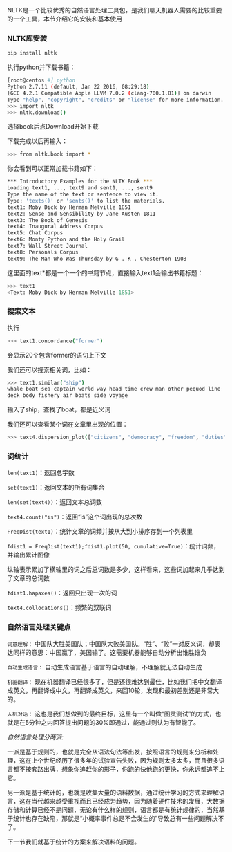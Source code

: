 NLTK是一个比较优秀的自然语言处理工具包，是我们聊天机器人需要的比较重要的一个工具，本节介绍它的安装和基本使用 

 


### NLTK库安装

```sh
pip install nltk
```

执行python并下载书籍：

```sh
[root@centos #] python
Python 2.7.11 (default, Jan 22 2016, 08:29:18)
[GCC 4.2.1 Compatible Apple LLVM 7.0.2 (clang-700.1.81)] on darwin
Type "help", "copyright", "credits" or "license" for more information.
>>> import nltk
>>> nltk.download()
```

选择book后点Download开始下载



下载完成以后再输入：

```sh
>>> from nltk.book import *
```
你会看到可以正常加载书籍如下：

```sh
*** Introductory Examples for the NLTK Book ***
Loading text1, ..., text9 and sent1, ..., sent9
Type the name of the text or sentence to view it.
Type: 'texts()' or 'sents()' to list the materials.
text1: Moby Dick by Herman Melville 1851
text2: Sense and Sensibility by Jane Austen 1811
text3: The Book of Genesis
text4: Inaugural Address Corpus
text5: Chat Corpus
text6: Monty Python and the Holy Grail
text7: Wall Street Journal
text8: Personals Corpus
text9: The Man Who Was Thursday by G . K . Chesterton 1908
```

这里面的text*都是一个一个的书籍节点，直接输入text1会输出书籍标题：

```sh
>>> text1
<Text: Moby Dick by Herman Melville 1851>
```
 

### 搜索文本

执行

```sh
>>> text1.concordance("former")
```

会显示20个包含former的语句上下文



我们还可以搜索相关词，比如：

```sh
>>> text1.similar("ship")
whale boat sea captain world way head time crew man other pequod line
deck body fishery air boats side voyage
```
输入了ship，查找了boat，都是近义词

我们还可以查看某个词在文章里出现的位置：

```sh
>>> text4.dispersion_plot(["citizens", "democracy", "freedom", "duties", "America"])
```

 

### 词统计

`len(text1)`：返回总字数

`set(text1)`：返回文本的所有词集合

`len(set(text4))`：返回文本总词数

`text4.count("is")`：返回“is”这个词出现的总次数

`FreqDist(text1)`：统计文章的词频并按从大到小排序存到一个列表里

`fdist1 = FreqDist(text1);fdist1.plot(50, cumulative=True)`：统计词频，并输出累计图像


纵轴表示累加了横轴里的词之后总词数是多少，这样看来，这些词加起来几乎达到了文章的总词数

`fdist1.hapaxes()`：返回只出现一次的词

`text4.collocations()`：频繁的双联词

### 自然语言处理关键点

`词意理解：` 中国队大胜美国队；中国队大败美国队。“胜”、“败”一对反义词，却表达同样的意思：中国赢了，美国输了。这需要机器能够自动分析出谁胜谁负

`自动生成语言：` 自动生成语言基于语言的自动理解，不理解就无法自动生成

`机器翻译：` 现在机器翻译已经很多了，但是还很难达到最佳，比如我们把中文翻译成英文，再翻译成中文，再翻译成英文，来回10轮，发现和最初差别还是非常大的。

`人机对话：` 这也是我们想做到的最终目标，这里有一个叫做“图灵测试”的方式，也就是在5分钟之内回答提出问题的30%即通过，能通过则认为有智能了。

*自然语言处理分两派:*

一派是基于规则的，也就是完全从语法句法等出发，按照语言的规则来分析和处理，这在上个世纪经历了很多年的试验宣告失败，因为规则太多太多，而且很多语言都不按套路出牌，想象你追赶你的影子，你跑的快他跑的更快，你永远都追不上它。

另一派是基于统计的，也就是收集大量的语料数据，通过统计学习的方式来理解语言，这在当代越来越受重视而且已经成为趋势，因为随着硬件技术的发展，大数据存储和计算已经不是问题，无论有什么样的规则，语言都是有统计规律的，当然基于统计也存在缺陷，那就是“小概率事件总是不会发生的”导致总有一些问题解决不了。

下一节我们就基于统计的方案来解决语料的问题。
